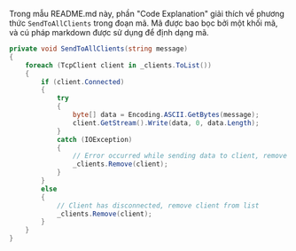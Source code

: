 
Trong mẫu README.md này, phần "Code Explanation" giải thích về phương thức `SendToAllClients` trong đoạn mã. Mã được bao bọc bởi một khối mã, và cú pháp markdown được sử dụng để định dạng mã.

```csharp
private void SendToAllClients(string message)
{
    foreach (TcpClient client in _clients.ToList())
    {
        if (client.Connected)
        {
            try
            {
                byte[] data = Encoding.ASCII.GetBytes(message);
                client.GetStream().Write(data, 0, data.Length);
            }
            catch (IOException)
            {
                // Error occurred while sending data to client, remove client from list
                _clients.Remove(client);
            }
        }
        else
        {
            // Client has disconnected, remove client from list
            _clients.Remove(client);
        }
    }
}


